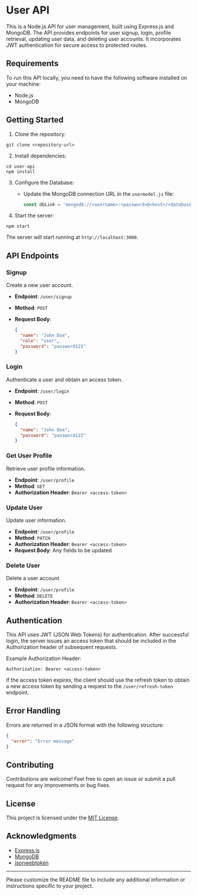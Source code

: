 # User API

This is a Node.js API for user management, built using Express.js and MongoDB. The API provides endpoints for user signup, login, profile retrieval, updating user data, and deleting user accounts. It incorporates JWT authentication for secure access to protected routes.

## Requirements

To run this API locally, you need to have the following software installed on your machine:

- Node.js
- MongoDB

## Getting Started

1. Clone the repository:

```
git clone <repository-url>
```

2. Install dependencies:

```
cd user-api
npm install
```

3. Configure the Database:

   - Update the MongoDB connection URL in the `usermodel.js` file:
     ```javascript
     const dbLink = 'mongodb://<username>:<password>@<host>/<database>';
     ```

4. Start the server:

```
npm start
```

The server will start running at `http://localhost:3000`.

## API Endpoints

### Signup

Create a new user account.

- **Endpoint**: `/user/signup`
- **Method**: `POST`
- **Request Body**:

  ```json
  {
    "name": "John Doe",
    "role": "user",
    "password": "password123"
  }
  ```

### Login

Authenticate a user and obtain an access token.

- **Endpoint**: `/user/login`
- **Method**: `POST`
- **Request Body**:

  ```json
  {
    "name": "John Doe",
    "password": "password123"
  }
  ```

### Get User Profile

Retrieve user profile information.

- **Endpoint**: `/user/profile`
- **Method**: `GET`
- **Authorization Header**: `Bearer <access-token>`

### Update User

Update user information.

- **Endpoint**: `/user/profile`
- **Method**: `PATCH`
- **Authorization Header**: `Bearer <access-token>`
- **Request Body**: Any fields to be updated

### Delete User

Delete a user account.

- **Endpoint**: `/user/profile`
- **Method**: `DELETE`
- **Authorization Header**: `Bearer <access-token>`

## Authentication

This API uses JWT (JSON Web Tokens) for authentication. After successful login, the server issues an access token that should be included in the Authorization header of subsequent requests.

Example Authorization Header:

```
Authorization: Bearer <access-token>
```

If the access token expires, the client should use the refresh token to obtain a new access token by sending a request to the `/user/refresh-token` endpoint.

## Error Handling

Errors are returned in a JSON format with the following structure:

```json
{
  "error": "Error message"
}
```

## Contributing

Contributions are welcome! Feel free to open an issue or submit a pull request for any improvements or bug fixes.

## License

This project is licensed under the [MIT License](LICENSE).

## Acknowledgments

- [Express.js](https://expressjs.com/)
- [MongoDB](https://www.mongodb.com/)
- [jsonwebtoken](https://www.npmjs.com/package/jsonwebtoken)

---

Please customize the README file to include any additional information or instructions specific to your project.

